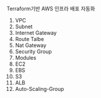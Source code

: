 Terraform기반 AWS 인프라 배포 자동화

1. VPC
2. Subnet
3. Internet Gateway
4. Route Talbe
5. Nat Gateway
6. Security Group
7. Modules
8. EC2
9. EBS
10. S3
11. ALB
12. Auto-Scaling-Group
